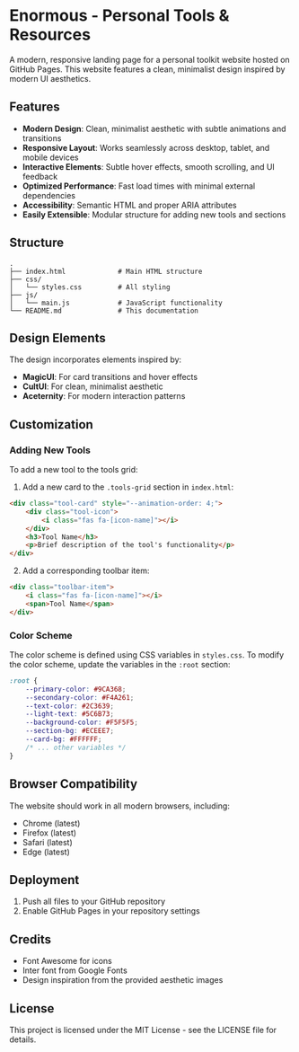 # Enormous - Personal Tools & Resources

A modern, responsive landing page for a personal toolkit website hosted on GitHub Pages. This website features a clean, minimalist design inspired by modern UI aesthetics.

## Features

- **Modern Design**: Clean, minimalist aesthetic with subtle animations and transitions
- **Responsive Layout**: Works seamlessly across desktop, tablet, and mobile devices
- **Interactive Elements**: Subtle hover effects, smooth scrolling, and UI feedback
- **Optimized Performance**: Fast load times with minimal external dependencies
- **Accessibility**: Semantic HTML and proper ARIA attributes
- **Easily Extensible**: Modular structure for adding new tools and sections

## Structure

```
.
├── index.html             # Main HTML structure
├── css/
│   └── styles.css         # All styling
├── js/
│   └── main.js            # JavaScript functionality
└── README.md              # This documentation
```

## Design Elements

The design incorporates elements inspired by:

- **MagicUI**: For card transitions and hover effects
- **CultUI**: For clean, minimalist aesthetic
- **Aceternity**: For modern interaction patterns

## Customization

### Adding New Tools

To add a new tool to the tools grid:

1. Add a new card to the `.tools-grid` section in `index.html`:

```html
<div class="tool-card" style="--animation-order: 4;">
    <div class="tool-icon">
        <i class="fas fa-[icon-name]"></i>
    </div>
    <h3>Tool Name</h3>
    <p>Brief description of the tool's functionality</p>
</div>
```

2. Add a corresponding toolbar item:

```html
<div class="toolbar-item">
    <i class="fas fa-[icon-name]"></i>
    <span>Tool Name</span>
</div>
```

### Color Scheme

The color scheme is defined using CSS variables in `styles.css`. To modify the color scheme, update the variables in the `:root` section:

```css
:root {
    --primary-color: #9CA368;
    --secondary-color: #F4A261;
    --text-color: #2C3639;
    --light-text: #5C6B73;
    --background-color: #F5F5F5;
    --section-bg: #ECEEE7;
    --card-bg: #FFFFFF;
    /* ... other variables */
}
```

## Browser Compatibility

The website should work in all modern browsers, including:

- Chrome (latest)
- Firefox (latest)
- Safari (latest)
- Edge (latest)

## Deployment

1. Push all files to your GitHub repository
2. Enable GitHub Pages in your repository settings

## Credits

- Font Awesome for icons
- Inter font from Google Fonts
- Design inspiration from the provided aesthetic images

## License

This project is licensed under the MIT License - see the LICENSE file for details. 